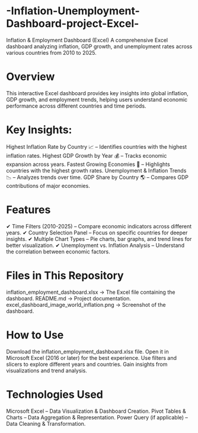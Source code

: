 # -Inflation-Unemployment-Dashboard-project-Excel-
Inflation & Employment Dashboard (Excel)
A comprehensive Excel dashboard analyzing inflation, GDP growth, and unemployment rates across various countries from 2010 to 2025.
# Overview
This interactive Excel dashboard provides key insights into global inflation, GDP growth, and employment trends, helping users understand economic performance across different countries and time periods.
# Key Insights:
Highest Inflation Rate by Country 📈 – Identifies countries with the highest inflation rates.
Highest GDP Growth by Year 💰 – Tracks economic expansion across years.
Fastest Growing Economies 🚀 – Highlights countries with the highest growth rates.
Unemployment & Inflation Trends 📉 – Analyzes trends over time.
GDP Share by Country 🌎 – Compares GDP contributions of major economies.
# Features
✔ Time Filters (2010-2025) – Compare economic indicators across different years.
✔ Country Selection Panel – Focus on specific countries for deeper insights.
✔ Multiple Chart Types – Pie charts, bar graphs, and trend lines for better visualization.
✔ Unemployment vs. Inflation Analysis – Understand the correlation between economic factors.
# Files in This Repository
inflation_employment_dashboard.xlsx → The Excel file containing the dashboard.
README.md → Project documentation.
excel_dashboard_image_world_inflation.png → Screenshot of the dashboard.
# How to Use
Download the inflation_employment_dashboard.xlsx file.
Open it in Microsoft Excel (2016 or later) for the best experience.
Use filters and slicers to explore different years and countries.
Gain insights from visualizations and trend analysis.
# Technologies Used
Microsoft Excel – Data Visualization & Dashboard Creation.
Pivot Tables & Charts – Data Aggregation & Representation.
Power Query (if applicable) – Data Cleaning & Transformation.
